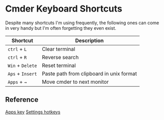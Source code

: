 
# Cmder Keyboard Shortcuts

Despite many shortcuts I'm using frequently, the following ones can come in very handy but I'm often forgetting they even exist.

| Shortcut               | Description                                 |
| ---------------------- | ------------------------------------------- |
| `ctrl` + `L`		     | Clear terminal                              |
| `ctrl` + `R`		     | Reverse search                              |
| `Win` + `Delete`	     | Reset terminal                              |
| `Aps` + `Insert`	     | Paste path from clipboard in unix format    |
| `Apps` + `→`		     | Move cmder to next monitor                  |


## Reference

[Apps key](https://conemu.github.io/en/AppsKey.html)
[Settings hotkeys](https://conemu.github.io/en/SettingsHotkeys.html)